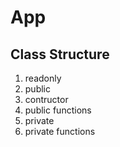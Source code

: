 # App

## Class Structure
1) readonly
2) public
3) contructor
4) public functions
5) private
6) private functions
